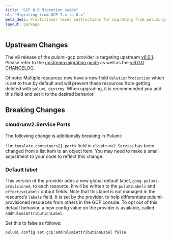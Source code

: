 ```yaml
---
title: "GCP 8.0 Migration Guide"
h1: "Migrating from GCP 7.x to 8.x"
meta_desc: Practitioner level instructions for migrating from pulumi-gcp 7.x to 8.x.
layout: package
---
```


## Upstream Changes
The v8 release of the pulumi-gcp provider is targeting upstream [v6.0.1](https://github.com/hashicorp/terraform-provider-google/releases/tag/v6.1.0). 
Please refer to the [upstream migration guide](https://registry.terraform.io/providers/hashicorp/google/latest/docs/guides/version_6_upgrade) as well as the [v.6.0.0 CHANGELOG](https://github.com/hashicorp/terraform-provider-google/releases/tag/v6.0.0).

Of note: Multiple resources now have a new field `deletionProtection` which is set to true by default and will prevent these resources from getting deleted with `pulumi destroy`. When upgrading, it is recommended you add this field and set it to the desired behavior.

## Breaking Changes

### cloudrunv2.Service Ports

The following change is additionally breaking in Pulumi:

The `template.containers[].ports` field in `cloudrunv2.Service` has been changed from a list item to an object item. 
You may need to make a small adjustment to your code to reflect this change.

### Default label

This version of the provider adds a new global default label, `goog-pulumi-provisioned`, to each resource. 
It will be written to the `pulumiLabels` and `effectiveLabels` output fields.
Note that this label is not managed in the resource’s `labels` field. 
It is set by the provider, to help differentiate pulumi-provisioned resources from others in the GCP console.
To opt out of this default behavior, a new config value on the provider is available, called `addPulumiAttributionLabel`. 

Set this to false as follows:

`pulumi config set gcp:addPulumiAttributionLabel false`
